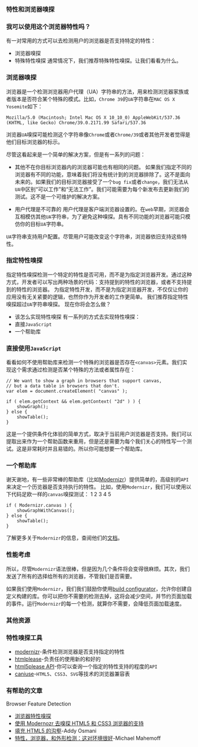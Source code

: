 ### 特性和浏览器嗅探
### 我可以使用这个浏览器特性吗？
有一对常用的方式可以去检测用户的浏览器是否支持特定的特性：
- 浏览器嗅探
- 特殊特性嗅探
通常情况下，我们推荐特殊特性嗅探。让我们看看为什么。
### 浏览器嗅探
浏览器是一个检测浏览器用户代理（UA）字符串的方法，用来检测浏览器家族或者版本是否符合某个特殊的模式。比如，`Chrome 39`的`UA`字符串在`MAC OS X Yosemite`如下：

```
Mozilla/5.0 (Macintosh; Intel Mac OS X 10_10_0) AppleWebKit/537.36 (KHTML, like Gecko) Chrome/39.0.2171.99 Safari/537.36
```
浏览器`UA`嗅探可能检测这个字符串像`Chrome`或者`Chrome/39`或者其他开发者觉得是他们目标浏览器的标示。

尽管这看起来是一个简单的解决方案，但是有一系列的问题：
- 其他不在你目标浏览器内的浏览器可能也有相同的问题。
如果我们指定不同的浏览器有不同的功能，意味着我们将没有统计到的浏览器排除了。这不是面向未来的。如果我们的目标浏览器接受了一个`bug fix`或者`change`，我们无法从`UA`中区别“可以工作”和“无法工作”。我们可能需要为每个新发布去更新我们的测试。这不是一个可维护的解决方案。

- 用户代理是不可靠的
用户代理是客户端浏览器设置的。在`web`早期，浏览器会互相模仿其他`UA`字符串，为了避免这种嗅探。具有不同功能的浏览器可能只模仿你的目标`UA`字符串。

`UA`字符串支持用户配置。尽管用户可能改变这个字符串，浏览器依旧支持这些特性。

### 指定特性嗅探
指定特性嗅探检测一个特定的特性是否可用，而不是为指定浏览器开发。通过这种方式，开发者可以写出两种场景的代码：支持提到的特性的浏览器，或者不支持提到的特性的浏览器。
为指定特性开发，而不是为指定浏览器开发，不仅仅让你的应用没有无关紧要的逻辑，也然你作为开发者的工作更简单。
我们推荐指定特性嗅探超过`UA`字符串嗅探。
现在你将会怎么做？
- 该怎么实现特性嗅探
有一系列的方式去实现特性嗅探：
- 直接`JavaScript`
- 一个帮助库
### 直接使用`JavaScript`
看看如何不使用帮助库来检测一个特殊的浏览器是否存在`<canvas>`元素。我们实现这个需求通过检测是否某个特殊的方法或者属性存在：
```
// We want to show a graph in browsers that support canvas,
// but a data table in browsers that don't.
var elem = document.createElement( "canvas" );
 
if ( elem.getContext && elem.getContext( "2d" ) ) {
    showGraph();
} else {
    showTable();
}
```
这是一个提供条件化体验的简单方式，取决于当前用户浏览器是否支持。我们可以提取出来作为一个帮助函数来重用，但是还是需要为每个我们关心的特性写一个测试。这是非常耗时并且易错的。所以你可能想要一个帮助库。

### 一个帮助库
谢天谢地，有一些非常棒的帮助库（比如[Modernizr]()）提供简单的，高级别的`API`来决定一个历览器是否支持执行的特性。
比如，使用`Modernizr`，我们可以使用以下代码足欧一样的`canvas`嗅探测试：
1
2
3
4
5
```
if ( Modernizr.canvas ) {
    showGraphWithCanvas();
} else {
    showTable();
}
```
了解更多关于`Modernizr`的信息，查阅他们的[文档]()。


### 性能考虑
所以，尽管`Modernizr`语法很棒，但是因为几个条件将会变得很麻烦。其次，我们发送了所有的选择给所有的浏览器，不管我们是否需要。

如果我们使用`Modernizr`，我们我们鼓励你使用[build configurator]()，允许你创建自定义构建的库。你可以把你不需要的检测去掉，这将会减少空间，并节约页面加载的事件。运行`Modernizr`的每一个检测，就算你不需要，会降低页面加载速度。

### 其他资源
### 特性嗅探工具
- [modernizr]()-条件检测浏览器是否支持指定的特性
- [htmlplease]()-负责任的使用新的和好的
- [html5please API]()-你可以查询一个指定的特性支持的程度的`API`
- [caniuse]()-`HTML5`、`CSS3`、`SVG`等技术的浏览器兼容表
### 有帮助的文章
Browser Feature Detection
- [浏览器特性嗅探]()
- [使用 Modernozr 去嗅探 HTML5 和 CSS3 浏览器的支持]()
- [填充 HTML5 的沟壑]()-Addy Osmani
- [特性，浏览器，和外形检测：这对环境很好]()-Michael Mahemoff